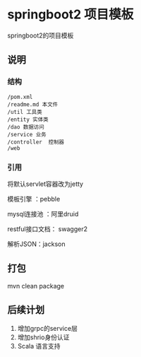 # springboot2 项目模板
springboot2的项目模板
## 说明
### 结构
```
/pom.xml
/readme.md 本文件
/util 工具类
/entity 实体类
/dao 数据访问
/service 业务
/controller  控制器
/web
```
### 引用
将默认servlet容器改为jetty

模板引擎 ：pebble

mysql连接池 ：阿里druid

restful接口文档： swagger2

解析JSON：jackson

## 打包
mvn clean package

## 后续计划
1. 增加grpc的service层
1. 增加shrio身份认证
1. Scala 语言支持